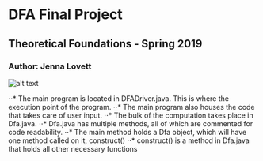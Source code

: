 # DFA Final Project
## Theoretical Foundations - Spring 2019
### Author: Jenna Lovett

![alt text](https://github.com/JennaLovett/dfa/dfa.jpeg "DFA Image")

⋅⋅* The main program is located in DFADriver.java. This is where the execution point of the program.
⋅⋅* The main program also houses the code that takes care of user input.
⋅⋅* The bulk of the computation takes place in Dfa.java.
⋅⋅* Dfa.java has multiple methods, all of which are commented for code readability.
⋅⋅* The main method holds a Dfa object, which will have one method called on it, construct()
⋅⋅* construct() is a method in Dfa.java that holds all other necessary functions